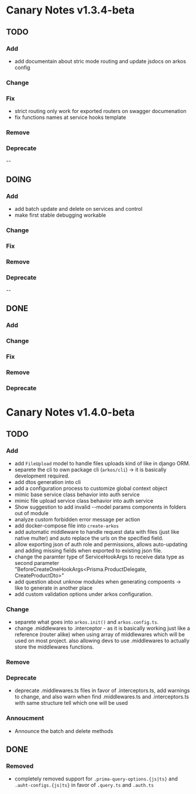# Canary Notes v1.3.4-beta

## TODO

### Add

- add documentain about stric mode routing and update jsdocs on arkos config

### Change

### Fix

- strict routing only work for exported routers on swagger documenation
- fix functions names at service hooks template

### Remove

### Deprecate

--

## DOING

### Add

- add batch update and delete on services and control
- make first stable debugging workable

### Change

### Fix

### Remove

### Deprecate

--

## DONE

### Add

### Change

### Fix

### Remove

### Deprecate

# Canary Notes v1.4.0-beta

## TODO

### Add

- add `FileUpload` model to handle files uploads kind of like in django ORM.
- separete the cli to own package cli (`arkos/cli`) -> it is basically development required.
- add dtos generation into cli
- add a configuration process to customize global context object
- mimic base service class behavior into auth service
- mimic file upload service class behavior into auth service
- Show suggestion to add invalid --model params components in folders out of module
- analyze custom forbidden error message per action
- add docker-compose file into `create-arkos`
- add automatic middleware to handle request data with files (just like native multer) and auto replace the urls on the specified field.
- allow exporting json of auth role and permissions, allows auto-updating and adding missing fields when exported to existing json file.
- change the paramter type of ServiceHookArgs to receive data type as second parameter "BeforeCreateOneHookArgs<Prisma.ProductDelegate, CreateProductDto>"
- add question about unknow modules when generating compoents -> like to generate in another place
- add custom validation options under arkos configuration.

### Change

- separete what goes into `arkos.init()` and `arkos.config.ts`.
- change .middlewares to .interceptor - as it is basically working just like a reference (router alike) when using array of middlewares which will be used on most project. also allowing devs to use .middlewares to actually store the middlewares functions.

### Remove

### Deprecate

- deprecate .middlewares.ts files in favor of .interceptors.ts, add warnings to change, and also warn when find .middlewares.ts and .interceptors.ts with same structure tell which one will be used

### Annoucment

- Announce the batch and delete methods

## DONE

### Removed

- completely removed support for `.prima-query-options.{js|ts}` and `.auht-configs.{js|ts}` in favor of `.query.ts` and `.auth.ts`
